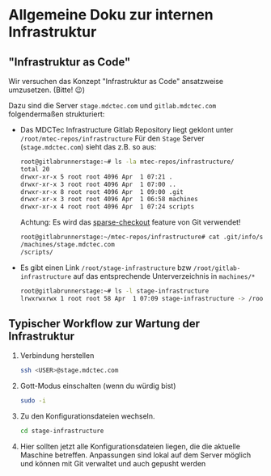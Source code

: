 # Allgemeine Doku zur internen Infrastruktur

## "Infrastruktur as Code"

Wir versuchen das Konzept "Infrastruktur as Code" ansatzweise umzusetzen. (Bitte! :wink:)

Dazu sind die Server `stage.mdctec.com` und `gitlab.mdctec.com` folgendermaßen strukturiert:

 -  Das MDCTec Infrastructure Gitlab Repository liegt geklont unter `/root/mtec-repos/infrastructure`
    Für den `Stage` Server (`stage.mdctec.com`) sieht das z.B. so aus:
    ```sh
    root@gitlabrunnerstage:~# ls -la mtec-repos/infrastructure/
    total 20
    drwxr-xr-x 5 root root 4096 Apr  1 07:21 .
    drwxr-xr-x 3 root root 4096 Apr  1 07:00 ..
    drwxr-xr-x 8 root root 4096 Apr  1 09:00 .git
    drwxr-xr-x 3 root root 4096 Apr  1 06:58 machines
    drwxr-xr-x 4 root root 4096 Apr  1 07:24 scripts
    ```

    Achtung: Es wird das [sparse-checkout](https://git-scm.com/docs/git-sparse-checkout) feature von Git verwendet!
    ```sh
    root@gitlabrunnerstage:~/mtec-repos/infrastructure# cat .git/info/sparse-checkout
    /machines/stage.mdctec.com
    /scripts/
    ```
 -  Es gibt einen Link `/root/stage-infrastructure` bzw `/root/gitlab-infrastructure` auf das entsprechende Unterverzeichnis in `machines/*`

    ```sh
    root@gitlabrunnerstage:~# ls -l stage-infrastructure
    lrwxrwxrwx 1 root root 58 Apr  1 07:09 stage-infrastructure -> /root/mtec-repos/infrastructure/machines/stage.mdctec.com/
    ```

## Typischer Workflow zur Wartung der Infrastruktur

 1. Verbindung herstellen
    ```sh
    ssh <USER>@stage.mdctec.com
    ```

 2. Gott-Modus einschalten (wenn du würdig bist)
    ```sh
    sudo -i
    ```

 3. Zu den Konfigurationsdateien wechseln.
    ```sh
    cd stage-infrastructure
    ```

 4. Hier sollten jetzt alle Konfigurationsdateien liegen, die die aktuelle Maschine betreffen.
    Anpassungen sind lokal auf dem Server möglich und können mit Git verwaltet und auch gepusht werden
